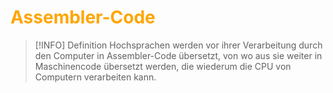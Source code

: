 # <font color = "orange">Assembler-Code</font>
>[!INFO] Definition
>Hochsprachen werden vor ihrer Verarbeitung durch den Computer in Assembler-Code übersetzt, von wo aus sie weiter in Maschinencode übersetzt werden, die wiederum die CPU von Computern verarbeiten kann.